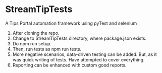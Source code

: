 # StreamTipTests
A Tips Portal automation framework using pyTest and selenium
1. After cloning the repo.
2. Change to StreamTipTests directory, where package.json exists.
3. Do npm run setup.
4. Then, run tests as npm run tests.
5. More negative scenarios, data-driven testing can be added. 
   But, as it was quick writing of tests. Have attempted to cover everything.
6. Reporting can be enhanced with custom good reports.
